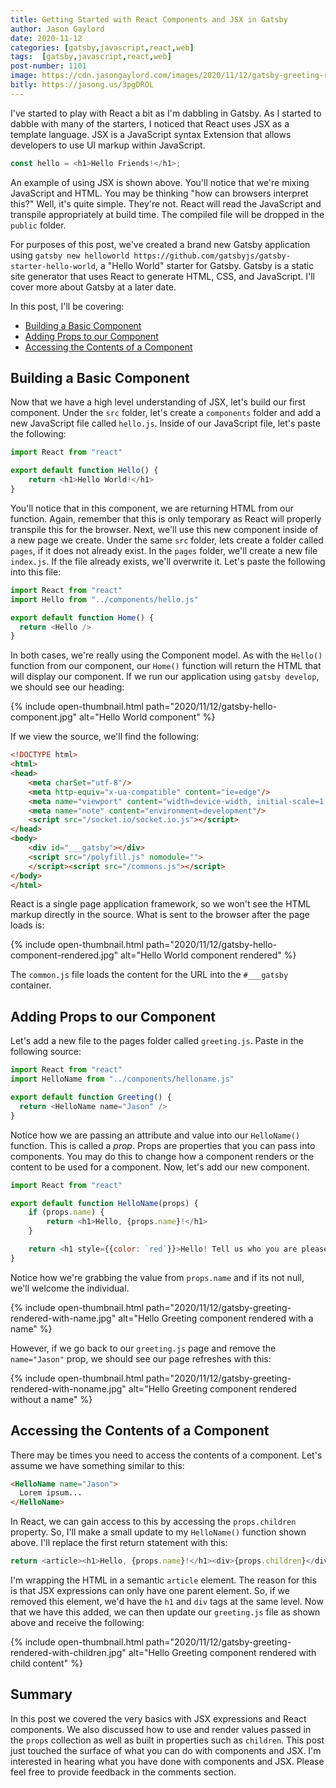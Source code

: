```yaml
---
title: Getting Started with React Components and JSX in Gatsby
author: Jason Gaylord
date: 2020-11-12
categories: [gatsby,javascript,react,web]
tags:  [gatsby,javascript,react,web]
post-number: 1101
image: https://cdn.jasongaylord.com/images/2020/11/12/gatsby-greeting-rendered-with-children.jpg
bitly: https://jasong.us/3pgDROL
---
```


I've started to play with React a bit as I'm dabbling in Gatsby. As I started to dabble with many of the starters, I noticed that React uses JSX as a template language. JSX is a JavaScript syntax Extension that allows developers to use UI markup within JavaScript. 

```js
const hello = <h1>Hello Friends!</h1>;
```

An example of using JSX is shown above. You'll notice that we're mixing JavaScript and HTML. You may be thinking "how can browsers interpret this?" Well, it's quite simple. They're not. React will read the JavaScript and transpile appropriately at build time. The compiled file will be dropped in the `public` folder.

For purposes of this post, we've created a brand new Gatsby application using `gatsby new helloworld https://github.com/gatsbyjs/gatsby-starter-hello-world`, a "Hello World" starter for Gatsby. Gatsby is a static site generator that uses React to generate HTML, CSS, and JavaScript. I'll cover more about Gatsby at a later date. 

In this post, I'll be covering:

* [Building a Basic Component](#building-a-basic-component)
* [Adding Props to our Component](#adding-props-to-our-component)
* [Accessing the Contents of a Component](#accessing-the-contents-of-a-component)

## Building a Basic Component
Now that we have a high level understanding of JSX, let's build our first component. Under the `src` folder, let's create a `components` folder and add a new JavaScript file called `hello.js`. Inside of our JavaScript file, let's paste the following:

```js
import React from "react"

export default function Hello() {
    return <h1>Hello World!</h1>
}
```

You'll notice that in this component, we are returning HTML from our function. Again, remember that this is only temporary as React will properly transpile this for the browser. Next, we'll use this new component inside of a new page we create. Under the same `src` folder, lets create a folder called `pages`, if it does not already exist. In the `pages` folder, we'll create a new file `index.js`. If the file already exists, we'll overwrite it. Let's paste the following into this file:

```js
import React from "react"
import Hello from "../components/hello.js"

export default function Home() {
  return <Hello />
}
```

In both cases, we're really using the Component model. As with the `Hello()` function from our component, our `Home()` function will return the HTML that will display our component. If we run our application using `gatsby develop`, we should see our heading:

{% include open-thumbnail.html path="2020/11/12/gatsby-hello-component.jpg" alt="Hello World component" %}

If we view the source, we'll find the following:

```html
<!DOCTYPE html>
<html>
<head>
    <meta charSet="utf-8"/>
    <meta http-equiv="x-ua-compatible" content="ie=edge"/>
    <meta name="viewport" content="width=device-width, initial-scale=1, shrink-to-fit=no"/>
    <meta name="note" content="environment=development"/>
    <script src="/socket.io/socket.io.js"></script>
</head>
<body>
    <div id="___gatsby"></div>
    <script src="/polyfill.js" nomodule="">
    </script><script src="/commons.js"></script>
</body>
</html>
```

React is a single page application framework, so we won't see the HTML markup directly in the source. What is sent to the browser after the page loads is:

{% include open-thumbnail.html path="2020/11/12/gatsby-hello-component-rendered.jpg" alt="Hello World component rendered" %}

The `common.js` file loads the content for the URL into the `#___gatsby` container.

## Adding Props to our Component
Let's add a new file to the pages folder called `greeting.js`. Paste in the following source:

```js
import React from "react"
import HelloName from "../components/helloname.js"

export default function Greeting() {
  return <HelloName name="Jason" />
}
```

Notice how we are passing an attribute and value into our `HelloName()` function. This is called a _prop_. Props are properties that you can pass into components. You may do this to change how a component renders or the content to be used for a component. Now, let's add our new component. 

```js
import React from "react"

export default function HelloName(props) {
    if (props.name) {
        return <h1>Hello, {props.name}!</h1>
    }

    return <h1 style={{color: `red`}}>Hello! Tell us who you are please!</h1>
}
```

Notice how we're grabbing the value from `props.name` and if its not null, we'll welcome the individual.

{% include open-thumbnail.html path="2020/11/12/gatsby-greeting-rendered-with-name.jpg" alt="Hello Greeting component rendered with a name" %}

However, if we go back to our `greeting.js` page and remove the `name="Jason"` prop, we should see our page refreshes with this:

{% include open-thumbnail.html path="2020/11/12/gatsby-greeting-rendered-with-noname.jpg" alt="Hello Greeting component rendered without a name" %}

## Accessing the Contents of a Component
There may be times you need to access the contents of a component. Let's assume we have something similar to this:

```html
<HelloName name="Jason">
  Lorem ipsum...
</HelloName>
```

In React, we can gain access to this by accessing the `props.children` property. So, I'll make a small update to my `HelloName()` function shown above. I'll replace the first return statement with this:

```js
return <article><h1>Hello, {props.name}!</h1><div>{props.children}</div></article>
```

I'm wrapping the HTML in a semantic `article` element. The reason for this is that JSX expressions can only have one parent element. So, if we removed this element, we'd have the `h1` and `div` tags at the same level. Now that we have this added, we can then update our `greeting.js` file as shown above and receive the following:

{% include open-thumbnail.html path="2020/11/12/gatsby-greeting-rendered-with-children.jpg" alt="Hello Greeting component rendered with child content" %}

## Summary
In this post we covered the very basics with JSX expressions and React components. We also discussed how to use and render values passed in the `props` collection as well as built in properties such as `children`. This post just touched the surface of what you can do with components and JSX. I'm interested in hearing what you have done with components and JSX. Please feel free to provide feedback in the comments section.